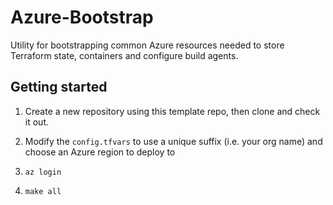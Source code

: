 # Azure-Bootstrap

Utility for bootstrapping common Azure resources needed to store Terraform state, containers and configure build agents.

## Getting started

1. Create a new repository using this template repo, then clone and check it out.

2. Modify the `config.tfvars` to use a unique suffix (i.e. your org name) and choose an Azure region to deploy to

3. `az login`

4. `make all`
